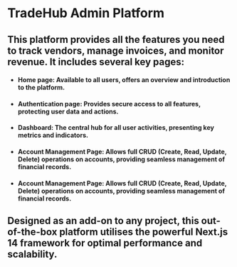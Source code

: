 <h1>TradeHub Admin Platform</h1>

<h2>This platform provides all the features you need to track vendors, manage invoices, and monitor revenue. It includes several key pages:</h2>

<ul>
<li><h4>Home page: Available to all users, offers an overview and introduction to the platform.</h4></li>
<li><h4>Authentication page: Provides secure access to all features, protecting user data and actions.</h4></li>
<li><h4>Dashboard: The central hub for all user activities, presenting key metrics and indicators.</h4></li>
<li><h4>Account Management Page: Allows full CRUD (Create, Read, Update, Delete) operations on accounts, providing seamless management of financial records.</h4></li>
<li><h4>Account Management Page: Allows full CRUD (Create, Read, Update, Delete) operations on accounts, providing seamless management of financial records.</h4></li>
</ul>

<h2>Designed as an add-on to any project, this out-of-the-box platform utilises the powerful Next.js 14 framework for optimal performance and scalability.</h2>
